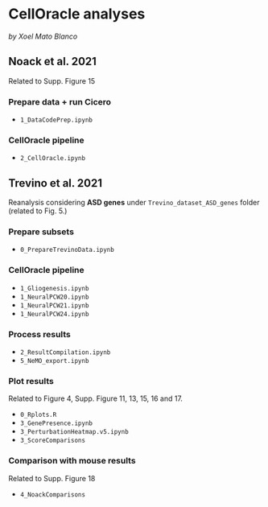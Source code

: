 # CellOracle analyses
_by Xoel Mato Blanco_

## Noack et al. 2021
Related to Supp. Figure 15  

### Prepare data + run Cicero
- `1_DataCodePrep.ipynb`

### CellOracle pipeline
- `2_CellOracle.ipynb`


## Trevino et al. 2021
Reanalysis considering **ASD genes** under `Trevino_dataset_ASD_genes` folder (related to Fig. 5.)

### Prepare subsets
- `0_PrepareTrevinoData.ipynb`

### CellOracle pipeline
- `1_Gliogenesis.ipynb`
- `1_NeuralPCW20.ipynb`
- `1_NeuralPCW21.ipynb`
- `1_NeuralPCW24.ipynb`

### Process results
- `2_ResultCompilation.ipynb`
- `5_NeMO_export.ipynb`

### Plot results
Related to Figure 4, Supp. Figure 11, 13, 15, 16 and 17.  
- `0_Rplots.R`
- `3_GenePresence.ipynb`
- `3_PerturbationHeatmap.v5.ipynb`
- `3_ScoreComparisons`

### Comparison with mouse results
Related to Supp. Figure 18  
- `4_NoackComparisons`
